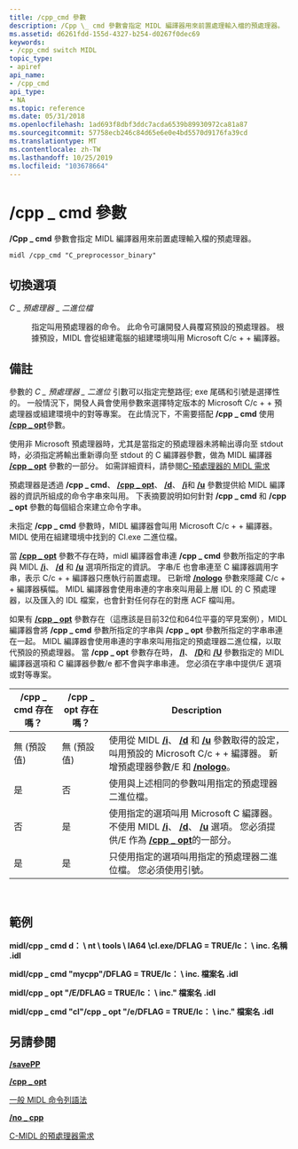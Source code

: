 ```yaml
---
title: /cpp_cmd 參數
description: /Cpp \_ cmd 參數會指定 MIDL 編譯器用來前置處理輸入檔的預處理器。
ms.assetid: d6261fdd-155d-4327-b254-d0267f0dec69
keywords:
- /cpp_cmd switch MIDL
topic_type:
- apiref
api_name:
- /cpp_cmd
api_type:
- NA
ms.topic: reference
ms.date: 05/31/2018
ms.openlocfilehash: 1ad693f8dbf3ddc7acda6539b89930972ca81a87
ms.sourcegitcommit: 57758ecb246c84d65e6e0e4bd5570d9176fa39cd
ms.translationtype: MT
ms.contentlocale: zh-TW
ms.lasthandoff: 10/25/2019
ms.locfileid: "103678664"
---
```

# <a name="cpp_cmd-switch"></a>/cpp \_ cmd 參數

**/Cpp \_ cmd** 參數會指定 MIDL 編譯器用來前置處理輸入檔的預處理器。

``` syntax
midl /cpp_cmd "C_preprocessor_binary"
```

## <a name="switch-options"></a>切換選項

<dl> <dt>

*C \_ 預處理器 \_ 二進位檔* 
</dt> <dd>

指定叫用預處理器的命令。 此命令可讓開發人員覆寫預設的預處理器。 根據預設，MIDL 會從組建電腦的組建環境叫用 Microsoft C/c + + 編譯器。

</dd> </dl>

## <a name="remarks"></a>備註

參數的 *C \_ 預處理器 \_ 二進位* 引數可以指定完整路徑; exe 尾碼和引號是選擇性的。 一般情況下，開發人員會使用參數來選擇特定版本的 Microsoft C/c + + 預處理器或組建環境中的對等專案。 在此情況下，不需要搭配 **/cpp \_ cmd** 使用 [**/cpp \_ opt**](-cpp-opt.md)參數。

使用非 Microsoft 預處理器時，尤其是當指定的預處理器未將輸出導向至 stdout 時，必須指定將輸出重新導向至 stdout 的 C 編譯器參數，做為 MIDL 編譯器 [**/cpp \_ opt**](-cpp-opt.md) 參數的一部分。 如需詳細資料，請參閱[C-預處理器的 MIDL 需求](c-preprocessor-requirements-for-midl.md)

預處理器是透過 **/cpp \_ cmd**、 [**/cpp \_ opt**](-cpp-opt.md)、 [**/d**](-d.md)、 [**/i**](-i.md)和 [**/u**](-u.md) 參數提供給 MIDL 編譯器的資訊所組成的命令字串來叫用。 下表摘要說明如何針對 **/cpp \_ cmd** 和 **/cpp \_ opt** 參數的每個組合來建立命令字串。

未指定 **/cpp \_ cmd** 參數時，MIDL 編譯器會叫用 Microsoft C/c + + 編譯器。 MIDL 使用在組建環境中找到的 Cl.exe 二進位檔。

當 [**/cpp \_ opt**](-cpp-opt.md) 參數不存在時，midl 編譯器會串連 **/cpp \_ cmd** 參數所指定的字串與 MIDL [**/i**](-i.md)、 [**/d**](-d.md) 和 [**/u**](-u.md) 選項所指定的資訊。 字串/E 也會串連至 C 編譯器調用字串，表示 C/c + + 編譯器只應執行前置處理。 已新增 [**/nologo**](-nologo.md) 參數來隱藏 C/c + + 編譯器橫幅。 MIDL 編譯器會使用串連的字串來叫用最上層 IDL 的 C 預處理器，以及匯入的 IDL 檔案，也會針對任何存在的對應 ACF 檔叫用。

如果有 [**/cpp \_ opt**](-cpp-opt.md) 參數存在（這應該是目前32位和64位平臺的罕見案例），MIDL 編譯器會將 **/cpp \_ cmd** 參數所指定的字串與 **/cpp \_ opt** 參數所指定的字串串連在一起。 MIDL 編譯器會使用串連的字串來叫用指定的預處理器二進位檔，以取代預設的預處理器。 當 **/cpp \_ opt** 參數存在時， [**/I**](-i.md)、 [**/D**](-d.md)和 [**/U**](-u.md) 參數指定的 MIDL 編譯器選項和 C 編譯器參數/e 都不會與字串串連。 您必須在字串中提供/E 選項或對等專案。



| /cpp \_ cmd 存在嗎？ | /cpp \_ opt 存在嗎？ | Description                                                                                                                                                                                                       |
|--------------------|--------------------|-------------------------------------------------------------------------------------------------------------------------------------------------------------------------------------------------------------------|
| 無 (預設值)       | 無 (預設值)       | 使用從 MIDL [**/i**](-i.md)、 [**/d**](-d.md) 和 [**/u**](-u.md) 參數取得的設定，叫用預設的 Microsoft C/c + + 編譯器。 新增預處理器參數/E 和 [**/nologo**](-nologo.md)。 |
| 是                | 否                 | 使用與上述相同的參數叫用指定的預處理器二進位檔。                                                                                                                                        |
| 否                 | 是                | 使用指定的選項叫用 Microsoft C 編譯器。 不使用 MIDL [**/i**](-i.md)、 [**/d**](-d.md)、 [**/u**](-u.md) 選項。 您必須提供/E 作為 [**/cpp \_ opt**](-cpp-opt.md)的一部分。             |
| 是                | 是                | 只使用指定的選項叫用指定的預處理器二進位檔。 您必須使用引號。                                                                                                                       |



 

## <a name="examples"></a>範例

**midl/cpp \_ cmd d： \\ nt \\ tools \\ IA64 \\cl.exe/DFLAG = TRUE/Ic： \\ inc. 名稱 .idl**

**midl/cpp \_ cmd "mycpp"/DFLAG = TRUE/Ic： \\ inc. 檔案名 .idl**

**midl/cpp \_ opt "/E/DFLAG = TRUE/Ic： \\ inc." 檔案名 .idl**

**midl/cpp \_ cmd "cl"/cpp \_ opt "/e/DFLAG = TRUE/Ic： \\ inc." 檔案名 .idl**

## <a name="see-also"></a>另請參閱

<dl> <dt>

[**/savePP**](-savepp.md)
</dt> <dt>

[**/cpp \_ opt**](-cpp-opt.md)
</dt> <dt>

[一般 MIDL 命令列語法](general-midl-command-line-syntax.md)
</dt> <dt>

[**/no \_ cpp**](-no-cpp-nocpp.md)
</dt> <dt>

[C-MIDL 的預處理器需求](c-preprocessor-requirements-for-midl.md)
</dt> </dl>

 

 




